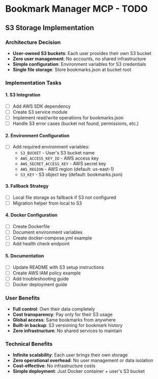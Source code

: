 # Bookmark Manager MCP - TODO

## S3 Storage Implementation

### Architecture Decision

- **User-owned S3 buckets**: Each user provides their own S3 bucket
- **Zero user management**: No accounts, no shared infrastructure
- **Simple configuration**: Environment variables for S3 credentials
- **Single file storage**: Store bookmarks.json at bucket root

### Implementation Tasks

#### 1. S3 Integration

- [ ] Add AWS SDK dependency
- [ ] Create S3 service module
- [ ] Implement read/write operations for bookmarks.json
- [ ] Handle S3 error cases (bucket not found, permissions, etc.)

#### 2. Environment Configuration

- [ ] Add required environment variables:
  - `S3_BUCKET` - User's S3 bucket name
  - `AWS_ACCESS_KEY_ID` - AWS access key
  - `AWS_SECRET_ACCESS_KEY` - AWS secret key
  - `AWS_REGION` - AWS region (default: us-east-1)
  - `S3_KEY` - S3 object key (default: bookmarks.json)

#### 3. Fallback Strategy

- [ ] Local file storage as fallback if S3 not configured
- [ ] Migration helper from local to S3

#### 4. Docker Configuration

- [ ] Create Dockerfile
- [ ] Document environment variables
- [ ] Create docker-compose.yml example
- [ ] Add health check endpoint

#### 5. Documentation

- [ ] Update README with S3 setup instructions
- [ ] Create AWS IAM policy example
- [ ] Add troubleshooting guide
- [ ] Docker deployment guide

### User Benefits

- **Full control**: Own their data completely
- **Cost transparency**: Pay only for their S3 usage
- **Global access**: Same bookmarks from anywhere
- **Built-in backup**: S3 versioning for bookmark history
- **Zero infrastructure**: No shared services to maintain

### Technical Benefits

- **Infinite scalability**: Each user brings their own storage
- **Zero operational overhead**: No user management or data isolation
- **Cost-effective**: No infrastructure costs
- **Simple deployment**: Just Docker container + user's S3 bucket
